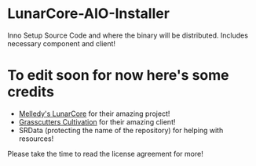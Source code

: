 # LunarCore-AIO-Installer
Inno Setup Source Code and where the binary will be distributed. Includes necessary component and client!
# To edit soon for now here's some credits
- [Melledy's LunarCore](https://github.com/Melledy/LunarCore/) for their amazing project!
- [Grasscutters Cultivation](https://github.com/Grasscutters/Cultivation) for their amazing client!
- SRData (protecting the name of the repository) for helping with resources!

Please take the time to read the license agreement for more! 
